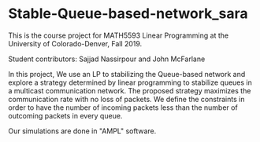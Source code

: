 # Stable-Queue-based-network_sara
This is the course project for MATH5593 Linear Programming at the University of Colorado-Denver, Fall 2019. 

Student contributors: Sajjad Nassirpour and John McFarlane

In this project, We use an LP to stabilizing the Queue-based network and explore a strategy determined by linear programming to stabilize queues in a multicast communication network. The proposed strategy maximizes the communication rate with no loss of packets. We define the constraints in order to have the number of incoming packets less than the number of outcoming packets in every queue.

Our simulations are done in "AMPL" software. 
